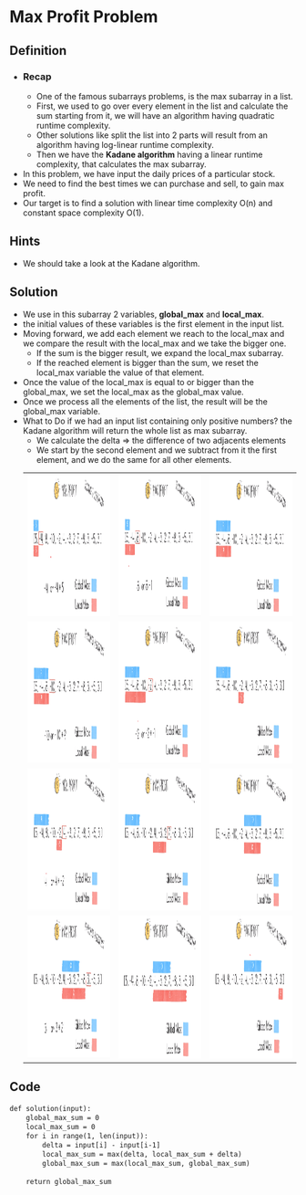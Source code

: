# Max Profit Problem


## Definition
- ### Recap
    - One of the famous subarrays problems, is the max subarray in a list.
    - First, we used to go over every element in the list and calculate the sum starting from it, we will have an algorithm having quadratic runtime complexity.
    - Other solutions like split the list into 2 parts will result from an algorithm having log-linear runtime complexity.
    - Then we have the **Kadane algorithm** having a linear runtime complexity, that calculates the max subarray.
- In this problem, we have input the daily prices of a particular stock.
- We need to find the best times we can purchase and sell, to gain max profit.
- Our target is to find a solution with linear time complexity O(n) and constant space complexity O(1).


## Hints
- We should take a look at the Kadane algorithm.


## Solution
- We use in this subarray 2 variables, **global_max** and **local_max**.
- the initial values of these variables is the first element in the input list.
- Moving forward, we add each element we reach to the local_max and we compare the result with the local_max and we take the bigger one.
    - If the sum is the bigger result, we expand the local_max subarray.
    - If the reached element is bigger than the sum, we reset the local_max variable the value of that element.
- Once the value of the local_max is equal to or bigger than the global_max, we set the local_max as the global_max value.
- Once we process all the elements of the list, the result will be the global_max variable.
- What to Do if we had an input list containing only positive numbers? the Kadane algorithm will return the whole list as max subarray.
    - We calculate the delta => the difference of two adjacents elements
    - We start by the second element and we subtract from it the first element, and we do the same for all other elements.
    <table>
        <tr>
            <td><img src="./img/max-profit-1.png" width="400" height="250" alt="1"></td>
            <td><img src="./img/max-profit-2.png" width="400" height="250" alt="2"></td>
            <td><img src="./img/max-profit-3.png" width="400" height="250" alt="3"></td>
        </tr>
        <tr>
            <td><img src="./img/max-profit-4.png" width="400" height="250" alt="4"></td>
            <td><img src="./img/max-profit-5.png" width="400" height="250" alt="5"></td>
            <td><img src="./img/max-profit-6.png" width="400" height="250" alt="6"></td>
        </tr>
        <tr>
            <td><img src="./img/max-profit-7.png" width="400" height="250" alt="7"></td>
            <td><img src="./img/max-profit-8.png" width="400" height="250" alt="8"></td>
            <td><img src="./img/max-profit-9.png" width="400" height="250" alt="9"></td>
        </tr>
        <tr>
            <td><img src="./img/max-profit-10.png" width="400" height="250" alt="10"></td>
            <td><img src="./img/max-profit-11.png" width="400" height="250" alt="11"></td>
            <td><img src="./img/max-profit-12.png" width="400" height="250" alt="12"></td>
        </tr>
    </table>


## Code
    def solution(input):
        global_max_sum = 0
        local_max_sum = 0
        for i in range(1, len(input)):
            delta = input[i] - input[i-1]
            local_max_sum = max(delta, local_max_sum + delta)
            global_max_sum = max(local_max_sum, global_max_sum)

        return global_max_sum